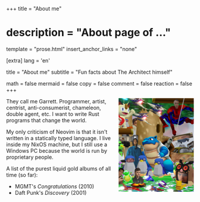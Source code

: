 +++
title = "About me"
# description = "About page of ..."
template = "prose.html"
insert_anchor_links = "none"

[extra]
lang = 'en'

title = "About me"
subtitle = "Fun facts about The Architect himself"

math = false
mermaid = false
copy = false
comment = false
reaction = false
+++

<img
  alt="I'm Spider-Man"
  src="/images/dreamland.jpg"
  style="width: 40%; float: right; padding-left: 2%"
/>

They call me Garrett. Programmer, artist, centrist, anti-consumerist, chameleon, double agent, etc. I want to write Rust programs that change the world.

My only criticism of Neovim is that it isn't written in a statically typed language. I live inside my NixOS machine, but I still use a Windows PC because the world is run by proprietary people.

A list of the purest liquid gold albums of all time (so far):

+ MGMT's _Congratulations_ (2010)
+ Daft Punk's _Discovery_ (2001)
